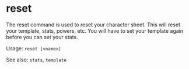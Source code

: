 # reset

The reset command is used to reset your character sheet. This will reset your
template, stats, powers, etc. You will have to set your template again before you can
set your stats.

Usage: `reset [<name>]`

See also: `stats`, `template`
